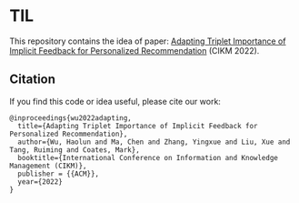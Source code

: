 # TIL
This repository contains the idea of paper: [Adapting Triplet Importance of Implicit Feedback for Personalized Recommendation](https://arxiv.org/pdf/2208.01709.pdf) (CIKM 2022).


## Citation
If you find this code or idea useful, please cite our work:
```
@inproceedings{wu2022adapting,
  title={Adapting Triplet Importance of Implicit Feedback for Personalized Recommendation},
  author={Wu, Haolun and Ma, Chen and Zhang, Yingxue and Liu, Xue and Tang, Ruiming and Coates, Mark},
  booktitle={International Conference on Information and Knowledge Management (CIKM)},
  publisher = {{ACM}},
  year={2022}
}
```
